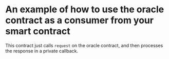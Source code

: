 # An example of how to use the oracle contract as a consumer from your smart contract

This contract just calls `request` on the oracle contract, and then processes the response in a private callback.

